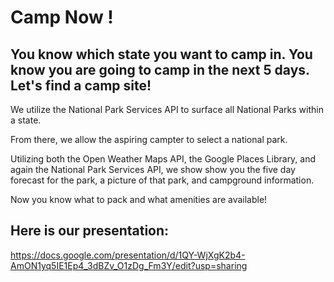 # Camp Now !
## You know which state you want to camp in. You know you are going to camp in the next 5 days. Let's find a camp site!

We utilize the National Park Services API to surface all National Parks within a state.

From there, we allow the aspiring campter to select a national park.

Utilizing both the Open Weather Maps API, the Google Places Library, and again the National Park Services API, we show show you the five day forecast for the park, a picture of that park, and campground information. 

Now you know what to pack and what amenities are available! 

## Here is our presentation: 

https://docs.google.com/presentation/d/1QY-WjXgK2b4-AmON1yq5IE1Ep4_3dBZv_O1zDg_Fm3Y/edit?usp=sharing


